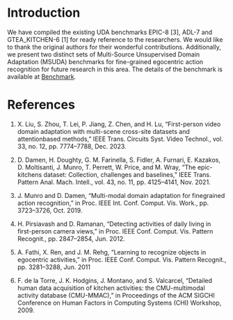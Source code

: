 # Introduction
We have compiled the existing UDA benchmarks EPIC-8 [3], ADL-7 and GTEA_KITCHEN-6 [1] for ready reference to the researchers. We would like to thank the original authors for their wonderful contributions. Additionally, we present two distinct sets of Multi-Source Unsupervised Domain Adaptation (MSUDA) benchmarks for fine-grained egocentric action recognition for future research in this area. The details of the benchmark is available at [Benchmark](https://github.com/sevakramfr/MDDNet/tree/main/annotation/MSUDA).

# References
1. X. Liu, S. Zhou, T. Lei, P. Jiang, Z. Chen, and H. Lu, “First-person video domain adaptation with multi-scene cross-site datasets and attentionbased methods,” IEEE Trans. Circuits Syst. 
     Video Technol., vol. 33, no. 12, pp. 7774–7788, Dec. 2023.

2. D. Damen, H. Doughty, G. M. Farinella, S. Fidler, A. Furnari, E. Kazakos, D. Moltisanti, J. Munro, T. Perrett, W. Price, and M. Wray, “The epic-kitchens dataset: Collection, challenges 
     and baselines,” IEEE Trans. Pattern Anal. Mach. Intell., vol. 43, no. 11, pp. 4125–4141, Nov. 2021.

3. J. Munro and D. Damen, “Multi-modal domain adaptation for finegrained action recognition,” in Proc. IEEE Int. Conf. Comput. Vis. Work., pp. 3723–3726, Oct. 2019.

4. H. Pirsiavash and D. Ramanan, “Detecting activities of daily living in first-person camera views,” in Proc. IEEE Conf. Comput. Vis. Pattern Recognit., pp. 2847–2854, Jun. 2012.

5. A. Fathi, X. Ren, and J. M. Rehg, “Learning to recognize objects in egocentric activities,” in Proc. IEEE Conf. Comput. Vis. Pattern Recognit., pp. 3281–3288, Jun. 2011

6. F. de la Torre, J. K. Hodgins, J. Montano, and S. Valcarcel, “Detailed human data acquisition of kitchen activities: the CMU-multimodal activity database (CMU-MMAC),” in Proceedings of 
     the ACM SIGCHI Conference on Human Factors in Computing Systems (CHI) Workshop, 2009.
